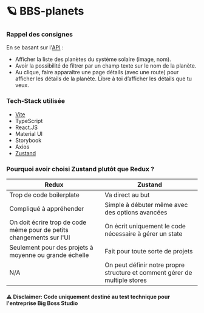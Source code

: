 # 🪐 BBS-planets

### Rappel des consignes 

En se basant sur l'[API](https://api.le-systeme-solaire.net/) :
- Afficher la liste des planètes du système solaire (image, nom).
- Avoir la possibilité de filtrer par un champ texte sur le nom de la planète.
- Au clique, faire apparaître une page détails (avec une route) pour afficher les détails de la planète. Libre à toi d’afficher les détails que tu veux.

### Tech-Stack utilisée

- [Vite](https://vitejs.dev/)
- TypeScript
- React.JS
- Material UI
- Storybook
- Axios
- [Zustand](https://zustand-demo.pmnd.rs/)


### Pourquoi avoir choisi Zustand plutôt que Redux ?

| Redux | Zustand |
|---|---|
| Trop de code boilerplate | Va direct au but |
| Compliqué à appréhender | Simple à débuter même avec des options avancées|
| On doit écrire trop de code même pour de petits changements sur l'UI |  On écrit uniquement le code nécessaire à gérer un state |
| Seulement pour des projets à moyenne ou grande échelle | Fait pour toute sorte de projets |
| N/A | On peut définir notre propre structure et comment gérer de multiple stores |


#### ⚠️ Disclaimer:  Code uniquement destiné au test technique pour l'entreprise Big Boss Studio
